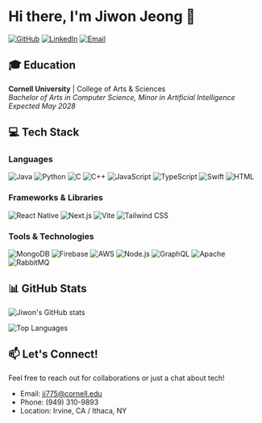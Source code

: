 # Hi there, I'm Jiwon Jeong 👋

[![GitHub](https://img.shields.io/badge/GitHub-JiwonJeong414-181717?style=flat&logo=github)](https://github.com/JiwonJeong414)
[![LinkedIn](https://img.shields.io/badge/LinkedIn-Jiwon_Jeong-0A66C2?style=flat&logo=linkedin)](https://www.linkedin.com/in/jiwonjeong/)
[![Email](https://img.shields.io/badge/Email-jj775@cornell.edu-D14836?style=flat&logo=gmail)](mailto:jj775@cornell.edu)

## 🎓 Education

**Cornell University** | College of Arts & Sciences  
*Bachelor of Arts in Computer Science, Minor in Artificial Intelligence*  
*Expected May 2028*

## 💻 Tech Stack

### Languages
![Java](https://img.shields.io/badge/Java-ED8B00?style=for-the-badge&logo=java&logoColor=white)
![Python](https://img.shields.io/badge/Python-3776AB?style=for-the-badge&logo=python&logoColor=white)
![C](https://img.shields.io/badge/C-00599C?style=for-the-badge&logo=c&logoColor=white)
![C++](https://img.shields.io/badge/C++-00599C?style=for-the-badge&logo=cplusplus&logoColor=white)
![JavaScript](https://img.shields.io/badge/JavaScript-F7DF1E?style=for-the-badge&logo=javascript&logoColor=black)
![TypeScript](https://img.shields.io/badge/TypeScript-3178C6?style=for-the-badge&logo=typescript&logoColor=white)
![Swift](https://img.shields.io/badge/Swift-FA7343?style=for-the-badge&logo=swift&logoColor=white)
![HTML](https://img.shields.io/badge/HTML-E34F26?style=for-the-badge&logo=html5&logoColor=white)

### Frameworks & Libraries
![React Native](https://img.shields.io/badge/React_Native-20232A?style=for-the-badge&logo=react&logoColor=61DAFB)
![Next.js](https://img.shields.io/badge/Next.js-000000?style=for-the-badge&logo=next.js&logoColor=white)
![Vite](https://img.shields.io/badge/Vite-646CFF?style=for-the-badge&logo=vite&logoColor=white)
![Tailwind CSS](https://img.shields.io/badge/Tailwind_CSS-38B2AC?style=for-the-badge&logo=tailwind-css&logoColor=white)

### Tools & Technologies
![MongoDB](https://img.shields.io/badge/MongoDB-47A248?style=for-the-badge&logo=mongodb&logoColor=white)
![Firebase](https://img.shields.io/badge/Firebase-FFCA28?style=for-the-badge&logo=firebase&logoColor=black)
![AWS](https://img.shields.io/badge/AWS-232F3E?style=for-the-badge&logo=amazon-aws&logoColor=white)
![Node.js](https://img.shields.io/badge/Node.js-339933?style=for-the-badge&logo=node.js&logoColor=white)
![GraphQL](https://img.shields.io/badge/GraphQL-E10098?style=for-the-badge&logo=graphql&logoColor=white)
![Apache](https://img.shields.io/badge/Apache-D22128?style=for-the-badge&logo=apache&logoColor=white)
![RabbitMQ](https://img.shields.io/badge/RabbitMQ-FF6600?style=for-the-badge&logo=rabbitmq&logoColor=white)

## 📊 GitHub Stats

![Jiwon's GitHub stats](https://github-readme-stats.vercel.app/api?username=JiwonJeong414&show_icons=true&theme=tokyonight)

![Top Languages](https://github-readme-stats.vercel.app/api/top-langs/?username=JiwonJeong414&layout=compact&theme=tokyonight)

## 📫 Let's Connect!
Feel free to reach out for collaborations or just a chat about tech!
- Email: [jj775@cornell.edu](mailto:jj775@cornell.edu)
- Phone: (949) 310-9893
- Location: Irvine, CA / Ithaca, NY
